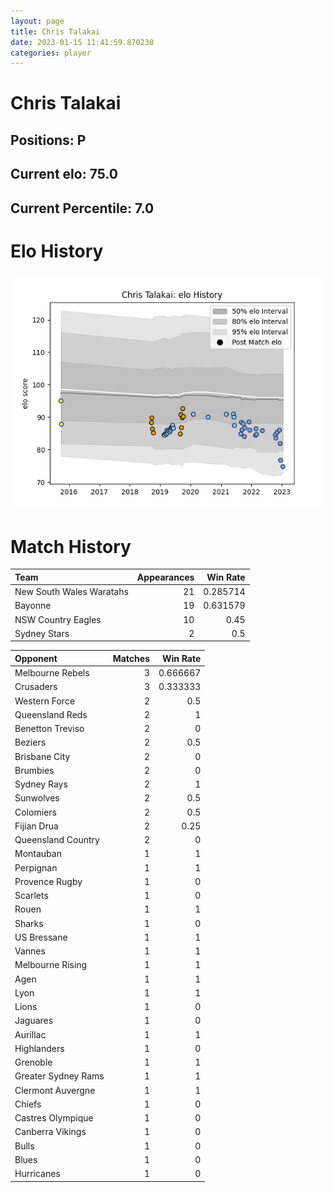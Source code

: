 ```yaml
---  
layout: page  
title: Chris Talakai  
date: 2023-01-15 11:41:59.870238  
categories: player  
---
```

# Chris Talakai

## Positions: P

## Current elo: 75.0

## Current Percentile: 7.0

# Elo History


![elo history](history_ChrisTalakai.png)
# Match History


| Team                     |   Appearances |   Win Rate |
|:-------------------------|--------------:|-----------:|
| New South Wales Waratahs |            21 |   0.285714 |
| Bayonne                  |            19 |   0.631579 |
| NSW Country Eagles       |            10 |   0.45     |
| Sydney Stars             |             2 |   0.5      |

| Opponent            |   Matches |   Win Rate |
|:--------------------|----------:|-----------:|
| Melbourne Rebels    |         3 |   0.666667 |
| Crusaders           |         3 |   0.333333 |
| Western Force       |         2 |   0.5      |
| Queensland Reds     |         2 |   1        |
| Benetton Treviso    |         2 |   0        |
| Beziers             |         2 |   0.5      |
| Brisbane City       |         2 |   0        |
| Brumbies            |         2 |   0        |
| Sydney Rays         |         2 |   1        |
| Sunwolves           |         2 |   0.5      |
| Colomiers           |         2 |   0.5      |
| Fijian Drua         |         2 |   0.25     |
| Queensland Country  |         2 |   0        |
| Montauban           |         1 |   1        |
| Perpignan           |         1 |   1        |
| Provence Rugby      |         1 |   0        |
| Scarlets            |         1 |   0        |
| Rouen               |         1 |   1        |
| Sharks              |         1 |   0        |
| US Bressane         |         1 |   1        |
| Vannes              |         1 |   1        |
| Melbourne Rising    |         1 |   1        |
| Agen                |         1 |   1        |
| Lyon                |         1 |   1        |
| Lions               |         1 |   0        |
| Jaguares            |         1 |   0        |
| Aurillac            |         1 |   1        |
| Highlanders         |         1 |   0        |
| Grenoble            |         1 |   1        |
| Greater Sydney Rams |         1 |   1        |
| Clermont Auvergne   |         1 |   1        |
| Chiefs              |         1 |   0        |
| Castres Olympique   |         1 |   0        |
| Canberra Vikings    |         1 |   0        |
| Bulls               |         1 |   0        |
| Blues               |         1 |   0        |
| Hurricanes          |         1 |   0        |